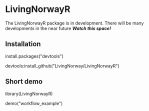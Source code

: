 # LivingNorwayR
The LivingNorwayR package is in development. There will be many developments in the near future ***Watch this space!***

## Installation
install.packages("devtools")

devtools:install_github("LivingNorway/LivingNorwayR")

## Short demo
library(LivingNorwayR)

demo("workflow_example")

